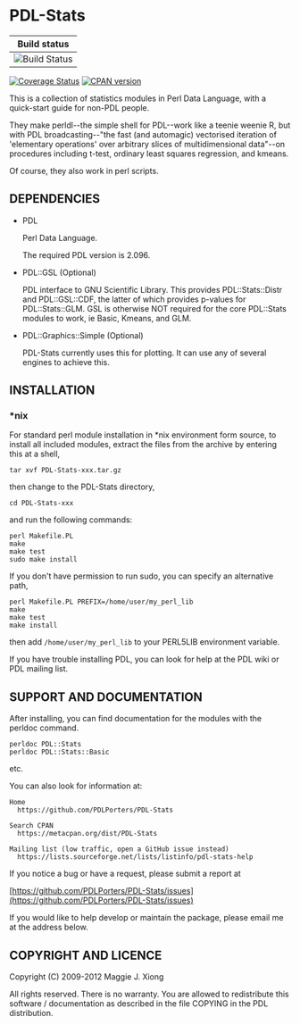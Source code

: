 # PDL-Stats

|  Build status |
| ------------- |
| ![Build Status](https://github.com/PDLPorters/PDL-Stats/workflows/perl/badge.svg?branch=master) |

[![Coverage Status](https://coveralls.io/repos/PDLPorters/PDL-Stats/badge.svg?branch=master&service=github)](https://coveralls.io/github/PDLPorters/PDL-Stats?branch=master)
[![CPAN version](https://badge.fury.io/pl/PDL-Stats.svg)](https://metacpan.org/pod/PDL::Stats)


This is a collection of statistics modules in Perl Data Language, with a quick-start guide for non-PDL people.

They make perldl--the simple shell for PDL--work like a teenie weenie R, but with PDL broadcasting--"the fast (and automagic) vectorised iteration of 'elementary operations' over arbitrary slices of multidimensional data"--on procedures including t-test, ordinary least squares regression, and kmeans.

Of course, they also work in perl scripts.

## DEPENDENCIES

- PDL

  Perl Data Language.

  The required PDL version is 2.096.

- PDL::GSL (Optional)

  PDL interface to GNU Scientific Library. This provides PDL::Stats::Distr
  and PDL::GSL::CDF, the latter of which provides p-values for
  PDL::Stats::GLM. GSL is otherwise NOT required for the core PDL::Stats
  modules to work, ie Basic, Kmeans, and GLM.

- PDL::Graphics::Simple (Optional)

  PDL-Stats currently uses this for plotting. It can use any of several
  engines to achieve this.

## INSTALLATION

### \*nix

For standard perl module installation in \*nix environment form source, to install all included modules, extract the files from the archive by entering this at a shell,

    tar xvf PDL-Stats-xxx.tar.gz

then change to the PDL-Stats directory,

    cd PDL-Stats-xxx

and run the following commands:

    perl Makefile.PL
    make
    make test
    sudo make install

If you don't have permission to run sudo, you can specify an alternative path,

    perl Makefile.PL PREFIX=/home/user/my_perl_lib
    make
    make test
    make install

then add `/home/user/my_perl_lib` to your PERL5LIB environment variable.

If you have trouble installing PDL, you can look for help at the PDL wiki or PDL mailing list.

## SUPPORT AND DOCUMENTATION

After installing, you can find documentation for the modules with the
perldoc command.

    perldoc PDL::Stats
    perldoc PDL::Stats::Basic

etc.

You can also look for information at:

    Home
      https://github.com/PDLPorters/PDL-Stats

    Search CPAN
      https://metacpan.org/dist/PDL-Stats

    Mailing list (low traffic, open a GitHub issue instead)
      https://lists.sourceforge.net/lists/listinfo/pdl-stats-help

If you notice a bug or have a request, please submit a report at

[https://github.com/PDLPorters/PDL-Stats/issues](https://github.com/PDLPorters/PDL-Stats/issues)

If you would like to help develop or maintain the package, please email me at the address below.

## COPYRIGHT AND LICENCE

Copyright (C) 2009-2012 Maggie J. Xiong  <maggiexyz users.sourceforge.net>

All rights reserved. There is no warranty. You are allowed to redistribute this software / documentation as described in the file COPYING in the PDL distribution.
